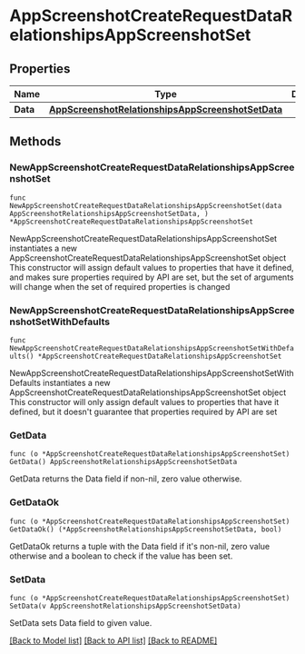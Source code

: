 # AppScreenshotCreateRequestDataRelationshipsAppScreenshotSet

## Properties

Name | Type | Description | Notes
------------ | ------------- | ------------- | -------------
**Data** | [**AppScreenshotRelationshipsAppScreenshotSetData**](AppScreenshot_relationships_appScreenshotSet_data.md) |  | 

## Methods

### NewAppScreenshotCreateRequestDataRelationshipsAppScreenshotSet

`func NewAppScreenshotCreateRequestDataRelationshipsAppScreenshotSet(data AppScreenshotRelationshipsAppScreenshotSetData, ) *AppScreenshotCreateRequestDataRelationshipsAppScreenshotSet`

NewAppScreenshotCreateRequestDataRelationshipsAppScreenshotSet instantiates a new AppScreenshotCreateRequestDataRelationshipsAppScreenshotSet object
This constructor will assign default values to properties that have it defined,
and makes sure properties required by API are set, but the set of arguments
will change when the set of required properties is changed

### NewAppScreenshotCreateRequestDataRelationshipsAppScreenshotSetWithDefaults

`func NewAppScreenshotCreateRequestDataRelationshipsAppScreenshotSetWithDefaults() *AppScreenshotCreateRequestDataRelationshipsAppScreenshotSet`

NewAppScreenshotCreateRequestDataRelationshipsAppScreenshotSetWithDefaults instantiates a new AppScreenshotCreateRequestDataRelationshipsAppScreenshotSet object
This constructor will only assign default values to properties that have it defined,
but it doesn't guarantee that properties required by API are set

### GetData

`func (o *AppScreenshotCreateRequestDataRelationshipsAppScreenshotSet) GetData() AppScreenshotRelationshipsAppScreenshotSetData`

GetData returns the Data field if non-nil, zero value otherwise.

### GetDataOk

`func (o *AppScreenshotCreateRequestDataRelationshipsAppScreenshotSet) GetDataOk() (*AppScreenshotRelationshipsAppScreenshotSetData, bool)`

GetDataOk returns a tuple with the Data field if it's non-nil, zero value otherwise
and a boolean to check if the value has been set.

### SetData

`func (o *AppScreenshotCreateRequestDataRelationshipsAppScreenshotSet) SetData(v AppScreenshotRelationshipsAppScreenshotSetData)`

SetData sets Data field to given value.



[[Back to Model list]](../README.md#documentation-for-models) [[Back to API list]](../README.md#documentation-for-api-endpoints) [[Back to README]](../README.md)


